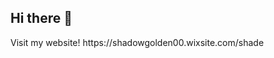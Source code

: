 ## Hi there 👋

<!--
**shadegui/shadegui** is a ✨ _special_ ✨ repository because its `README.md` (this file) appears on your GitHub profile.

Here are some ideas to get you started:

- 🔭 I’m currently working on Roblox UI/Ux Design
- 🌱 I’m currently learning programming HTML, CSS, Phyton
- 👯 I’m looking to collaborate on Website and roblox UI/Ux Design, Graphic design
- 🤔 I’m looking for help with programmming
- 💬 Ask me about UI/UX and roblox scripts
- 📫 How to reach me: add me on discord
- 😄 Pronouns: she/her
- ⚡ Fun fact: I have been working with roblox development since 2021.
--> Visit my website! https://shadowgolden00.wixsite.com/shade
